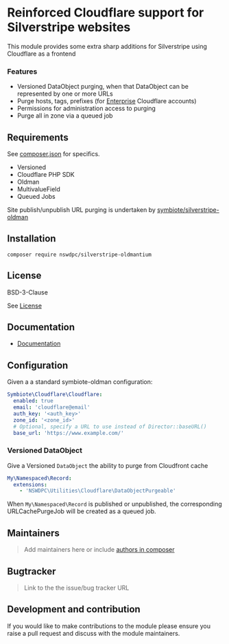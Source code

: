 # Reinforced Cloudflare support for Silverstripe websites

This module provides some extra sharp additions for Silverstripe using Cloudflare as a frontend

### Features

- Versioned DataObject purging, when that DataObject can be represented by one or more URLs
- Purge hosts, tags, prefixes (for [Enterprise]([https://api.cloudflare.com/#zone-purge-files-by-cache-tags,-host-or-prefix) Cloudflare accounts)
- Permissions for administration access to purging
- Purge all in zone via a queued job

## Requirements

See [composer.json](./composer.json) for specifics.

+ Versioned
+ Cloudflare PHP SDK
+ Oldman
+ MultivalueField
+ Queued Jobs

Site publish/unpublish URL purging is undertaken by [symbiote/silverstripe-oldman](https://github.com/symbiote/silverstripe-oldman)


## Installation

```shell
composer require nswdpc/silverstripe-oldmantium
```

## License

BSD-3-Clause

See [License](./LICENSE.md)

## Documentation

* [Documentation](./docs/en/001_index.md)


## Configuration

Given a a standard symbiote-oldman configuration:

```yaml
Symbiote\Cloudflare\Cloudflare:
  enabled: true
  email: 'cloudflare@email'
  auth_key: '<auth_key>'
  zone_id: '<zone_id>'
  # Optional, specify a URL to use instead of Director::baseURL()
  base_url: 'https://www.example.com/'
```

### Versioned DataObject

Give a Versioned `DataObject` the ability to purge from Cloudfront cache

```yaml
My\Namespaced\Record:
  extensions:
    - 'NSWDPC\Utilities\Cloudflare\DataObjectPurgeable'
```

When `My\Namespaced\Record` is published or unpublished, the corresponding URLCachePurgeJob will be created as a queued job.


## Maintainers

> Add maintainers here or include [authors in composer](https://getcomposer.org/doc/04-schema.md#authors)

## Bugtracker

> Link to the the issue/bug tracker URL

## Development and contribution

If you would like to make contributions to the module please ensure you raise a pull request and discuss with the module maintainers.
